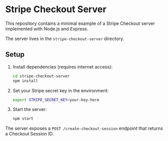 # Stripe Checkout Server

This repository contains a minimal example of a Stripe Checkout server implemented with Node.js and Express.

The server lives in the `stripe-checkout-server` directory.

## Setup

1. Install dependencies (requires internet access):

   ```bash
   cd stripe-checkout-server
   npm install
   ```

2. Set your Stripe secret key in the environment:

   ```bash
   export STRIPE_SECRET_KEY=your-key-here
   ```

3. Start the server:

   ```bash
   npm start
   ```

The server exposes a `POST /create-checkout-session` endpoint that returns a Checkout Session ID.
